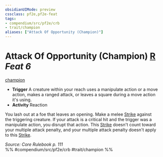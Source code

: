 ```yaml
---
obsidianUIMode: preview
cssclass: pf2e,pf2e-feat
tags:
- compendium/src/pf2e/crb
- trait/champion
aliases: ["Attack Of Opportunity (Champion)"]
---
```

# Attack Of Opportunity (Champion)  [R](rules/core-rulebook/chapter-9-playing-the-game.md#Actions "Reaction") *Feat 6*  
[champion](rules/traits/champion.md "Champion Class Trait")  

- **Trigger** A creature within your reach uses a manipulate action or a move action, makes a ranged attack, or leaves a square during a move action it's using.
- **Activity** Reaction

You lash out at a foe that leaves an opening. Make a melee [Strike](rules/actions/strike.md) against the triggering creature. If your attack is a critical hit and the trigger was a manipulate action, you disrupt that action. This [Strike](rules/actions/strike.md) doesn't count toward your multiple attack penalty, and your multiple attack penalty doesn't apply to this [Strike](rules/actions/strike.md).

*Source: Core Rulebook p. 111*  
%% #compendium/src/pf2e/crb #trait/champion %%